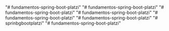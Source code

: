 "# fundamentos-spring-boot-platzi" 
"# fundamentos-spring-boot-platzi" 
"# fundamentos-spring-boot-platzi" 
"# fundamentos-spring-boot-platzi" 
"# fundamentos-spring-boot-platzi" 
"# fundamentos-spring-boot-platzi" 
"# sprinbgbootplatzi" 
"# fundamentos-spring-boot-platzi" 
